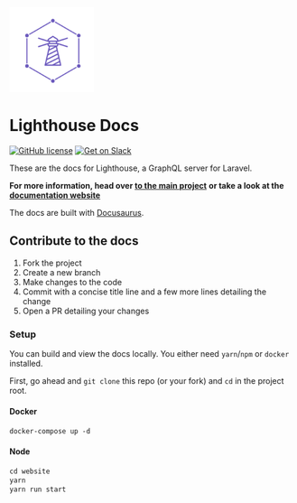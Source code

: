 <img src="logo.png" width="150" height="150">

# Lighthouse Docs

[![GitHub license](https://img.shields.io/github/license/nuwave/lighthouse.svg)](https://github.com/nuwave/lighthouse/blob/master/LICENSE)
[![Get on Slack](https://img.shields.io/badge/slack-join-orange.svg)](https://join.slack.com/t/lighthouse-php/shared_invite/enQtMzc1NzQwNTUxMjk3LWI1ZDQ1YWM1NmM2MmQ0NTU0NGNjZWFkMTJhY2VjMDAwZmMyZDFlZTc1Mjc3ZGY0MWM1Y2Q5MWNjYmJmYWJkYmU)

These are the docs for Lighthouse, a GraphQL server for Laravel.

**For more information, head over [to the main project](https://github.com/nuwave/lighthouse)**
**or take a look at the [documentation website](https://lighthouse-php.netlify.com/)**

The docs are built with [Docusaurus](https://docusaurus.io/).

## Contribute to the docs

1. Fork the project
1. Create a new branch
1. Make changes to the code
1. Commit with a concise title line and a few more lines detailing the change
1. Open a PR detailing your changes

### Setup

You can build and view the docs locally.
You either need `yarn`/`npm` or `docker` installed.

First, go ahead and `git clone` this repo (or your fork) and `cd` in the project root.

#### Docker

    docker-compose up -d

#### Node

    cd website
    yarn
    yarn run start
